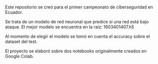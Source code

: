 Este repositorio se creó para el primer campeonato
de ciberseguridad en Ecuador.

Se trata de un modelo de red neuronal que predice
si una red está bajo ataque. 
El mejor modelo se encuentra en la raíz: 1603401407.h5

Al momento de elegir el modelo se tomó en cuenta
el accuracy sobre el dataset del test.

El proyecto se elaboró sobre dos notebooks
originalmente creados en Google Colab.